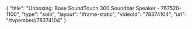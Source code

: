 {
    "title": "Unboxing: Bose SoundTouch 300 Soundbar Speaker - 767520-1100",
    "type": "solo",
    "layout": "iframe-static",
    "videoId": "78374104",
    "url": "\/tvpembed\/78374104"
}